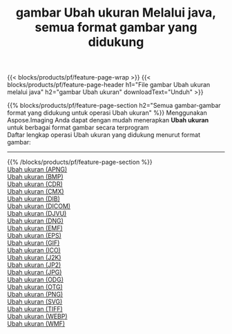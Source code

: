 ﻿---
title: gambar Ubah ukuran Melalui java, semua format gambar yang didukung 
weight: 3920
url: /id/java/resize 
lang: id
langdirlevel: 2
locales: zh-hans,ja,it,ru,de,es,fr,nl,id,lt,pl,pt,vi,tr,ko,zh-hant,ar,hi,th,sv,cs,uk,he
description: Menggunakan Aspose.Imaging Anda dapat dengan mudah Ubah ukuran gambar Via java
---

{{< blocks/products/pf/feature-page-wrap >}}
{{< blocks/products/pf/feature-page-header h1="File gambar Ubah ukuran melalui java" h2="gambar Ubah ukuran" downloadText="Unduh" >}}


{{% blocks/products/pf/feature-page-section  h2="Semua gambar-gambar format yang didukung untuk operasi Ubah ukuran" %}}
Menggunakan Aspose.Imaging Anda dapat dengan mudah menerapkan **Ubah ukuran** untuk berbagai format gambar secara terprogram
<br/>
Daftar lengkap operasi Ubah ukuran yang didukung menurut format gambar:
<hr/>
{{% /blocks/products/pf/feature-page-section %}}
<div class="container-fluid productfamilypage bg-gray">
    <div class="convertypes bg-gray agp-content section">
        <div class="container">
		<div class="row other-converters">
		    <div class='col-md-2 other-converter remove-lp remove-rp'><a href="/imaging/id/java/resize/apng" >Ubah ukuran (APNG)</a></div><div class='col-md-2 other-converter remove-lp remove-rp'><a href="/imaging/id/java/resize/bmp" >Ubah ukuran (BMP)</a></div><div class='col-md-2 other-converter remove-lp remove-rp'><a href="/imaging/id/java/resize/cdr" >Ubah ukuran (CDR)</a></div><div class='col-md-2 other-converter remove-lp remove-rp'><a href="/imaging/id/java/resize/cmx" >Ubah ukuran (CMX)</a></div><div class='col-md-2 other-converter remove-lp remove-rp'><a href="/imaging/id/java/resize/dib" >Ubah ukuran (DIB)</a></div><div class='col-md-2 other-converter remove-lp remove-rp'><a href="/imaging/id/java/resize/dicom" >Ubah ukuran (DICOM)</a></div><div class='col-md-2 other-converter remove-lp remove-rp'><a href="/imaging/id/java/resize/djvu" >Ubah ukuran (DJVU)</a></div><div class='col-md-2 other-converter remove-lp remove-rp'><a href="/imaging/id/java/resize/dng" >Ubah ukuran (DNG)</a></div><div class='col-md-2 other-converter remove-lp remove-rp'><a href="/imaging/id/java/resize/emf" >Ubah ukuran (EMF)</a></div><div class='col-md-2 other-converter remove-lp remove-rp'><a href="/imaging/id/java/resize/eps" >Ubah ukuran (EPS)</a></div><div class='col-md-2 other-converter remove-lp remove-rp'><a href="/imaging/id/java/resize/gif" >Ubah ukuran (GIF)</a></div><div class='col-md-2 other-converter remove-lp remove-rp'><a href="/imaging/id/java/resize/ico" >Ubah ukuran (ICO)</a></div><div class='col-md-2 other-converter remove-lp remove-rp'><a href="/imaging/id/java/resize/j2k" >Ubah ukuran (J2K)</a></div><div class='col-md-2 other-converter remove-lp remove-rp'><a href="/imaging/id/java/resize/jp2" >Ubah ukuran (JP2)</a></div><div class='col-md-2 other-converter remove-lp remove-rp'><a href="/imaging/id/java/resize/jpg" >Ubah ukuran (JPG)</a></div><div class='col-md-2 other-converter remove-lp remove-rp'><a href="/imaging/id/java/resize/odg" >Ubah ukuran (ODG)</a></div><div class='col-md-2 other-converter remove-lp remove-rp'><a href="/imaging/id/java/resize/otg" >Ubah ukuran (OTG)</a></div><div class='col-md-2 other-converter remove-lp remove-rp'><a href="/imaging/id/java/resize/png" >Ubah ukuran (PNG)</a></div><div class='col-md-2 other-converter remove-lp remove-rp'><a href="/imaging/id/java/resize/svg" >Ubah ukuran (SVG)</a></div><div class='col-md-2 other-converter remove-lp remove-rp'><a href="/imaging/id/java/resize/tiff" >Ubah ukuran (TIFF)</a></div><div class='col-md-2 other-converter remove-lp remove-rp'><a href="/imaging/id/java/resize/webp" >Ubah ukuran (WEBP)</a></div><div class='col-md-2 other-converter remove-lp remove-rp'><a href="/imaging/id/java/resize/wmf" >Ubah ukuran (WMF)</a></div>
                </div>
        </div>
    </div>
</div>
<br/>


